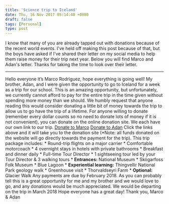 ```yaml
---
title: 'Science trip to Iceland'
date: Thu, 16 Nov 2017 05:14:40 +0000
draft: false
tags: [Personal]
type: post
---
```


I know that many of you are already tapped out with donations because of the recent world events. I've held off making this post because of that, but the boys have asked if I've shared their letter on my social media to help them raise money for their trip next year. Below you will find Marco and Adan's letter. Thanks for taking the time to look over their letter.

* * *

Hello everyone it’s Marco Rodriguez, hope everything is going well! My brother, Adan, and I were given the opportunity to go to Iceland for a week as a trip for our school. This is an amazing opportunity, but unfortunately, we currently cannot afford to pay for the entire trip in the time given without spending more money than we should. We humbly request that anyone reading this would consider donating a little bit of money towards the trip to allow us to go have the trip of a lifetime. For anyone willing to donate (remember every dollar counts so no need to donate lots of money if it is not convenient), you can donate on the online donation site. We each have our own link to our trip. [Donate to Marco](http://personal.eftours.com/secure/make-donation.aspx?poid=D3E3327D&utm_medium=web&utm_source=paxsecure&utm_campaign=fundraising) [Donate to Adan](http://personal.eftours.com/secure/make-donation.aspx?poid=D3E33273&utm_medium=web&utm_source=paxsecure&utm_campaign=fundraising) Click the links above and it will take you to the donation site (\*Note: all funds donated on the website will go directly towards the payment for the trip). This trip package includes: \* Round-trip flights on a major carrier \* Comfortable motorcoach \* 4 overnight stays in hotels with private bathrooms \* Breakfast and dinner daily \* Full-time Tour Director \* 1 sightseeing tour led by your Tour Director & 3 walking tours \* **Entrances:** National Museum \* Skógarfoss Folk Museum \* Blue Lagoon \* **Experiential learning:** Thingvellir National Park geology walk \* Greenhouse visit \* Thorvaldseyri Farm \* **Optional:** Glacier Walk Any payments are due by February 2018. As you can probably tell this is a great opportunity for me and my brother and we would love to go, and any donations would be much appreciated. We would be departing on the trip in March 2018 Hope everyone has a great day! Thank you, Marco & Adan